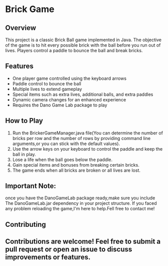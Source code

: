 # Brick Game
## Overview

This project is a classic Brick Ball game implemented in Java. The objective of the game is to hit every possible brick with the ball before you run out of lives. Players control a paddle to bounce the ball and break bricks.

## Features

- One player game controlled using the keyboard arrows
- Paddle control to bounce the ball
- Multiple lives to extend gameplay
- Special items such as extra lives, additional balls, and extra paddles
- Dynamic camera changes for an enhanced experience
- Requires the Dano Game Lab package to play

## How to Play
1. Run the BrickerGameManager.java file(You can determine the number of bricks per row and the number of rows by providing command line arguments,or you can stick with the default values).
2. Use the arrow keys on your keyboard to control the paddle and keep the ball in play.
3. Lose a life when the ball goes below the paddle.
4. Gain special items and bonuses from breaking certain bricks.
5. The game ends when all bricks are broken or all lives are lost.

## Important Note:
once you have the DanoGameLab package ready,make sure you include The DanoGameLab.jar dependency in your project structure.
If you faced any problem reloading the game,I'm here to help.Fell free to contact me!
## Contributing
Contributions are welcome! Feel free to submit a pull request or open an issue to discuss improvements or features.
---

